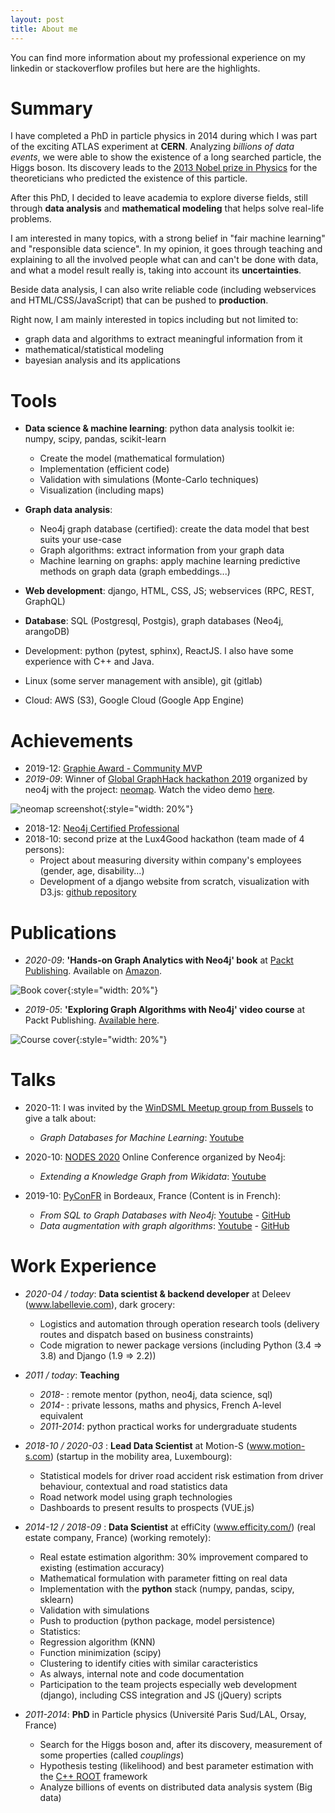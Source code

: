 ```yaml
---
layout: post
title: About me
---
```



You can find more information about my professional experience on my linkedin or stackoverflow profiles but here are the highlights.


# Summary

I have completed a PhD in particle physics in 2014 during which I was part of the exciting ATLAS experiment at **CERN**. Analyzing *billions of data events*, we were able to show the existence of a long searched particle, the Higgs boson. Its discovery leads to the [2013 Nobel prize in Physics](https://www.nobelprize.org/prizes/physics/2013/summary/) for the theoreticians who predicted the existence of this particle.

After this PhD, I decided to leave academia to explore diverse fields, still through **data analysis** and **mathematical modeling** that helps solve real-life problems.

I am interested in many topics, with a strong belief in "fair machine learning" and "responsible data science". In my opinion, it goes through teaching and explaining to all the involved people what can and can't be done with data, and what a model result really is, taking into account its **uncertainties**. 

Beside data analysis, I can also write reliable code (including webservices and HTML/CSS/JavaScript) that can be pushed to **production**.

<div class="info">
<p>Right now, I am mainly interested in topics including but not limited to:
    <ul>
        <li>graph data and algorithms to extract meaningful information from it</li>
	<li>mathematical/statistical modeling</li>
	<li>bayesian analysis and its applications</li>
    </ul> 
</p>
</div>

<!--
<div class="warning text-center text-red">
<a href="/contact">Let's talk!</a>
</div>
-->

<!-- <div class="warning"> -->
<!-- I am available for short freelance missions via <a href="https://www.malt.fr/profile/estellescifo">MALT</a>. -->
<!-- </div> -->


# Tools

- **Data science & machine learning**: python data analysis toolkit ie: numpy, scipy, pandas, scikit-learn
    - Create the model (mathematical formulation)
    - Implementation (efficient code)
    - Validation with simulations (Monte-Carlo techniques)
    - Visualization (including maps)

- **Graph data analysis**:
    - Neo4j graph database (certified): create the data model that best suits your use-case
	- Graph algorithms: extract information from your graph data
	- Machine learning on graphs: apply machine learning predictive methods on graph data (graph embeddings...)


- **Web development**: django, HTML, CSS, JS; webservices (RPC, REST, GraphQL)

- **Database**: SQL (Postgresql, Postgis), graph databases (Neo4j, arangoDB)

- Development: python (pytest, sphinx), ReactJS. I also have some experience with C++ and Java.

- Linux (some server management with ansible), git (gitlab)

- Cloud: AWS (S3), Google Cloud (Google App Engine)


# Achievements

- 2019-12: [Graphie Award - Community MVP](https://neo4j.com/press-releases/neo4j-announces-2019-graphie-award-winners/)
- _2019-09_: Winner of [Global GraphHack hackathon 2019](https://globalgraphhack.devpost.com/) organized by neo4j with the project: [neomap](https://github.com/stellasia/neomap/). Watch the video demo [here](https://devpost.com/software/neomap-m4xcju).

![neomap screenshot](/img/neomap-screenshot.jpg){:style="width: 20%"}

- 2018-12: [Neo4j Certified Professional](https://graphacademy.neo4j.com/certificates/43898ee59d183928339d23f5e21d52276054b3b133d48a03e71bebab024ad242.pdf)
- 2018-10: second prize at the Lux4Good hackathon (team made of 4 persons):
    - Project about measuring diversity within company's employees (gender, age, disability...)
    - Development of a django website from scratch, visualization with D3.js: [github repository](https://github.com/stellasia/l4gims)


# Publications

- _2020-09_: **'Hands-on Graph Analytics with Neo4j' book** at [Packt Publishing](https://www.packtpub.com/data/hands-on-graph-analytics-with-neo4j). Available on [Amazon](https://www.amazon.com/gp/product/B08FBJ3B1S).

![Book cover](/img/51vPQ6l1RdL.jpg){:style="width: 20%"}


- _2019-05_: **'Exploring Graph Algorithms with Neo4j' video course** at Packt Publishing. [Available here](https://www.packtpub.com/application-development/exploring-graph-algorithms-neo4j-video).

![Course cover](/img/1853654-original.png){:style="width: 20%"}


# Talks

- 2020-11: I was invited by the [WinDSML Meetup group from Bussels](https://www.meetup.com/fr-FR/Brussels-Women-in-Machine-Learning-and-Data-Science) to give a talk about:
    - _Graph Databases for Machine Learning_: [Youtube](https://www.youtube.com/watch?v=0QGqU8I7gTA)

- 2020-10: [NODES 2020](https://neo4j.com/nodes-2020/) Online Conference organized by Neo4j:
    - _Extending a Knowledge Graph from Wikidata_: [Youtube](https://www.youtube.com/watch?v=aB6Lb2-3S58)

- 2019-10: [PyConFR](https://www.pycon.fr/2019/) in Bordeaux, France (Content is in French):
    - _From SQL to Graph Databases with Neo4j_: [Youtube](https://www.youtube.com/watch?v=lk3cRSrVMTo&list=PL_dGzOUQ0cyh9OPCiPXyRP9Px72SCHUZ_&index=31&t=0s) - [GitHub](https://github.com/stellasia/pyconfr19/blob/master/SQL2Neo4j.pdf)
    - _Data augmentation with graph algorithms_: [Youtube](https://www.youtube.com/watch?v=v_EZTo45FtE&list=PL_dGzOUQ0cyh9OPCiPXyRP9Px72SCHUZ_&index=69&t=0s) - [GitHub](https://github.com/stellasia/pyconfr19/blob/master/GraphAlgorithms.pdf)


# Work Experience


- _2020-04 / today_: **Data scientist & backend developer** at Deleev (www.labellevie.com), dark grocery:
    - Logistics and automation through operation research tools (delivery routes and dispatch based on business constraints)
    - Code migration to newer package versions (including Python (3.4 => 3.8) and Django (1.9 => 2.2))

- _2011 / today_: **Teaching**
    - _2018-_ : remote mentor (python, neo4j, data science, sql)
    - _2014-_ : private lessons, maths and physics, French A-level equivalent
    - _2011-2014_: python practical works for undergraduate students


- _2018-10 / 2020-03_ : **Lead Data Scientist** at Motion-S (www.motion-s.com) (startup in the mobility area, Luxembourg):
    - Statistical models for driver road accident risk estimation from driver behaviour, contextual and road statistics data
	- Road network model using graph technologies
	- Dashboards to present results to prospects (VUE.js)


- _2014-12 / 2018-09_ : **Data Scientist** at effiCity (www.efficity.com/) (real estate company, France) (working remotely):
    - Real estate estimation algorithm: 30% improvement compared to existing (estimation accuracy)
	- Mathematical formulation with parameter fitting on real data
	- Implementation with the  **python** stack (numpy, pandas, scipy, sklearn)
	- Validation with simulations
	- Push to production (python package, model persistence)
    - Statistics:
	- Regression algorithm (KNN)
	- Function minimization (scipy)
	- Clustering to identify cities with similar caracteristics
    - As always, internal note and code documentation
    - Participation to the team projects especially web development (django), including CSS integration and JS (jQuery) scripts


- _2011-2014_: **PhD** in Particle physics (Université Paris Sud/LAL, Orsay, France)
    - Search for the Higgs boson and, after its discovery, measurement of some properties (called _couplings_)
	- Hypothesis testing (likelihood) and best parameter estimation with the [C++ ROOT](//root.cern.ch) framework
	- Analyze billions of events on distributed data analysis system (Big data)

